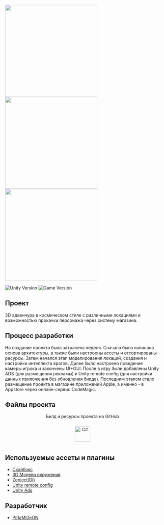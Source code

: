 <p align="left">
      <img src='https://github.com/PiRaMiDeON/LuckyJackie-AppStore-/blob/main/Imgs/1.jpg' width = 300>
      <img src='https://github.com/PiRaMiDeON/LuckyJackie-AppStore-/blob/main/Imgs/2.jpg' width = 300>
      <img src='https://github.com/PiRaMiDeON/LuckyJackie-AppStore-/blob/main/Imgs/3.jpg' width = 300>
</p>

<p align="left">
    <img src="https://img.shields.io/badge/Engine-2022-blueviolet" alt="Unity Version">
    <img src="https://img.shields.io/badge/Version-Alpha-red" alt="Game Version">
</p>

## Проект

3D адвенчура в космическом стиле с различными локациями и возможностью прокачки персонажа через систему магазина.

## Процесс разработки

На создание проекта была затрачена неделя. Сначала была написана основа архитектуры, а также были настроены ассеты и отсортированы ресурсы. Затем начался этап моделирования локаций, создания и настройки интеллекта врагов. Далее было настроено поведение камеры игрока и закончены UI+GUI. После в игру были добавлены Unity ADS (для размещения рекламы) и Unity remote config (для настройки данных приложения без обновления билда).
Последним этапом стало размещение проекта в магазине приложений Apple, а именно - в Appstore через онлайн-сервис CodeMagic.

## Файлы проекта

<p align="center"> Билд и ресурсы проекта на GitHub
      <p align="center">
<a href="https://github.com/PiRaMiDeON/LuckyJackie-AppStore-" target="_blank"><img style="margin: 10px" 
src="https://cdn.wikimg.net/en/splatoonwiki/images/thumb/8/88/GitHub_Icon.svg/1200px-GitHub_Icon.svg.png" alt="C#" height="50" /></a>
</p>

## Используемые ассеты и плагины

- [Скайбокс](https://assetstore.unity.com/packages/2d/textures-materials/sky/free-stylized-skybox-212257)
- [3D Модели окружения](https://www.cgtrader.com/free-3d-models/military/gun/barett-m82a1-model)
- [Zenject(DI)](https://assetstore.unity.com/packages/tools/utilities/extenject-dependency-injection-ioc-157735)
- [Unity remote config](https://unity.com/ru/products/remote-config)
- [Unity Ads](https://unity.com/ru/products/unity-ads)
  
## Разработчик

- [PiRaMiDeON](https://github.com/PiRaMiDeON)
